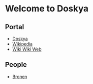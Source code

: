 # Welcome to Doskya

## Portal

- [Doskya](/wiki/doskya)
- [Wikipedia](/wiki/wikipedia)
- [Wiki Wiki Web](/wiki/wiki_wiki_web)

## People

- [Bronen](/wiki/bronen)
